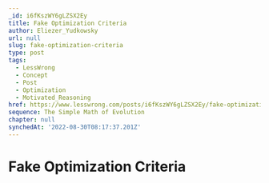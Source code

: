 ```yaml
---
_id: i6fKszWY6gLZSX2Ey
title: Fake Optimization Criteria
author: Eliezer_Yudkowsky
url: null
slug: fake-optimization-criteria
type: post
tags:
  - LessWrong
  - Concept
  - Post
  - Optimization
  - Motivated_Reasoning
href: https://www.lesswrong.com/posts/i6fKszWY6gLZSX2Ey/fake-optimization-criteria
sequence: The Simple Math of Evolution
chapter: null
synchedAt: '2022-08-30T08:17:37.201Z'
---
```

# Fake Optimization Criteria

